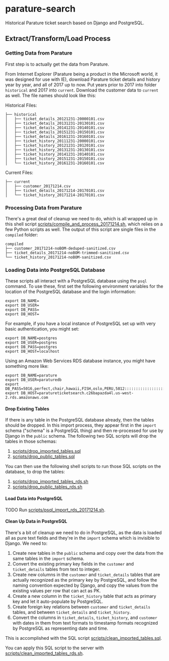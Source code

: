 # parature-search
Historical Parature ticket search based on Django and PostgreSQL.

## Extract/Transform/Load Process

### Getting Data from Parature

First step is to actually get the data from Parature. 

From Internet Explorer (Parature being a product in the Microsoft world, it was designed for use with IE), download Parature ticket details and history year by year, and all of 2017 up to now. Put years prior to 2017 into folder `historical` and 2017 into `current`. Download the customer data to `current` as well. The file names should look like this:

Historical Files:

```
├── historical
│   ├── ticket_details_20121231-20000101.csv
│   ├── ticket_details_20131231-20130101.csv
│   ├── ticket_details_20141231-20140101.csv
│   ├── ticket_details_20151231-20150101.csv
│   ├── ticket_details_20161231-20160101.csv
│   ├── ticket_history_20111231-20000101.csv
│   ├── ticket_history_20121231-20120101.csv
│   ├── ticket_history_20131231-20130101.csv
│   ├── ticket_history_20141231-20140101.csv
│   ├── ticket_history_20151231-20150101.csv
│   └── ticket_history_20161231-20160101.csv
```

Current Files: 

```
├── current
│   ├── customer_20171214.csv
│   ├── ticket_details_20171214-20170101.csv
│   └── ticket_history_20171214-20170101.csv
```

### Processing Data from Parature

There's a great deal of cleanup we need to do, which is all wrapped up in this shell script [scripts/compile_and_process_20171214.sh](scripts/compile_and_process_20171214.sh), which relies on a few Python scripts as well. The output of this script are single files in the `compiled` folder:

```
compiled
├── customer_20171214-noBOM-deduped-sanitized.csv
├── ticket_details_20171214-noBOM-trimmed-sanitized.csv
└── ticket_history_20171214-noBOM-sanitized.csv
```

### Loading Data into PostgreSQL Database

These scripts all interact with a PostgreSQL database using the `psql` command. To use these, first set the following environment variables for the location of the PostgreSQL database and the login information:

```
export DB_NAME=
export DB_USER=
export DB_PASS=
export DB_HOST=
```

For example, if you have a local instance of PostgreSQL set up with very basic authentication, you might set:

```
export DB_NAME=postgres
export DB_USER=postgres
export DB_PASS=postgres
export DB_HOST=localhost
```

Using an Amazon Web Services RDS database instance, you might have something more like:

```
export DB_NAME=parature
export DB_USER=paraturedb
export DB_PASS=5016,perfect,chair,hawaii,FISH,oslo,PERU,5812::::::::::::::::::
export DB_HOST=paratureticketsearch.c26bapazda4l.us-west-2.rds.amazonaws.com
```

#### Drop Existing Tables

If there is any table in the PostgreSQL database already, then the tables should be dropped. In this import process, they appear first in the `import` schema ("schema" is a PostgreSQL thing) and then re-processed for use by Django in the `public` schema. The following two SQL scripts will drop the tables in those schemas:

1. [scripts/drop_imported_tables.sql](scripts/drop_imported_tables.sql)
2. [scripts/drop_public_tables.sql](scripts/drop_public_tables.sql)

You can then use the following shell scripts to run those SQL scripts on the database, to drop the tables:

1. [scripts/drop_imported_tables_rds.sh](scripts/drop_imported_tables_rds.sh)
2. [scripts/drop_public_tables_rds.sh](scripts/drop_public_tables_rds.sh)

#### Load Data into PostgreSQL

TODO
Run [scripts/psql_import_rds_20171214.sh](scripts/psql_import_rds_20171214.sh).

#### Clean Up Data in PostgreSQL

There's a bit of cleanup we need to do in PostgreSQL, as the data is loaded all as pure text fields and they're in the `import` schema which is invisible to Django. We need to:

1. Create new tables in the `public` schema and copy over the data from the same tables in the `import` schema.
2. Convert the existing primary key fields in the `customer` and `ticket_details` tables from text to integer.
3. Create new columns in the `customer` and `ticket_details` tables that are actually recognized as the primary key by PostgreSQL, and follow the naming convention expected by Django, and copy the values from the existing values per row that can act as PK.
4. Create a new column in the `ticket_history` table that acts as primary key and let it auto-populate by PostgreSQL.
5. Create foreign key relations between `customer` and `ticket_details` tables, and between `ticket_details` and `ticket_history`.
6. Convert the columns in `ticket_details`, `ticket_history`, and `customer` with dates in them from text formats to timestamp formats recognized by PostgreSQL as representing date and time.

This is accomplished with the SQL script [scripts/clean_imported_tables.sql](scripts/clean_imported_tables.sql).

You can apply this SQL script to the server with [scripts/clean_imported_tables_rds.sh](scripts/clean_imported_tables_rds.sh).


